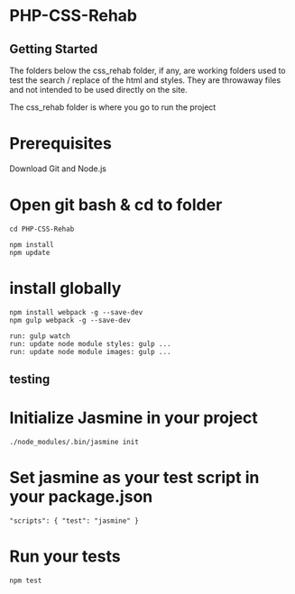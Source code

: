 # PHP-CSS-Rehab



## Getting Started

The folders below the css_rehab folder, if any, are working folders used to test the search / replace of the html and styles. They are throwaway files and not intended to be used directly on the site.

The css_rehab folder is where you go to run the project

# Prerequisites

Download Git and Node.js

# Open git bash & cd to folder

```
cd PHP-CSS-Rehab
```

```
npm install
npm update
```
# install globally

```
npm install webpack -g --save-dev
npm gulp webpack -g --save-dev
```

```
run: gulp watch
run: update node module styles: gulp ...
run: update node module images: gulp ...
```


## testing

# Initialize Jasmine in your project
```
./node_modules/.bin/jasmine init
```
# Set jasmine as your test script in your package.json
```
"scripts": { "test": "jasmine" }
```
# Run your tests
```
npm test
```